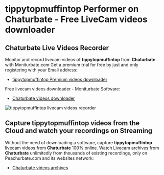 # tippytopmuffintop Performer on Chaturbate - Free LiveCam videos downloader

## Chaturbate Live Videos Recorder

Monitor and record livecam videos of **tippytopmuffintop** from **Chaturbate** with Moniturbate.com
Get a premium trial for free by just and only registering with your Email address:
* [tippytopmuffintop Premium videos downloader](https://moniturbate.com/request-demo-licence-key.html)

Free livecam videos downloader - Moniturbate Software:
* [Chaturbate videos downloader](https://moniturbate.com/moniturbate-download-software.html)

![tippytopmuffintop livecam videos recorder](https://peachurnet.com/templates/moniturbate-software.png)


## Capture tippytopmuffintop videos from the Cloud and watch your recordings on Streaming

Without the need of downloading a software, capture **tippytopmuffintop** livecam videos from **Chaturbate** 100% online.
Watch Livecam archives from **Chaturbate** unlimitedly from thousands of existing recordings, only on Peachurbate.com and its websites network:
* [Chaturbate videos archives](https://peachurnet.com/)